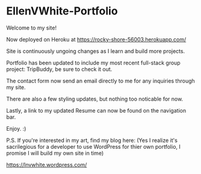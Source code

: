 # EllenVWhite-Portfolio

Welcome to my site! 

Now deployed on Heroku at https://rocky-shore-56003.herokuapp.com/ 

Site is continuously ungoing changes as I learn and build more projects. 

Portfolio has been updated to include my most recent full-stack group project: TripBuddy, be sure to check it out.

The contact form now send an email directly to me for any inquiries through my site. 

There are also a few styling updates, but nothing too noticable for now.

Lastly, a link to my updated Resume can now be found on the navigation bar.


Enjoy. :)


P.S. If you're interested in my art, find my blog here: (Yes I realize it's sacrilegious for a developer to use WordPress for thier own portfolio, I promise I will build my own site in time)

https://lnvwhite.wordpress.com/
